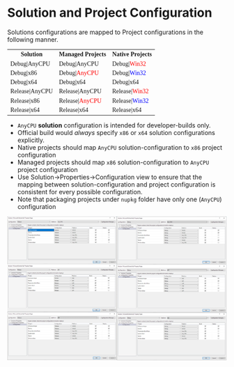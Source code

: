 # Solution and Project Configuration

Solutions configurations are mapped to Project configurations in the following manner.

<font face="consolas">
    <table>
     <tr>
      <th>Solution</th>
      <th>Managed Projects</th>
      <th>Native Projects</th>
     </tr>
     <tr>
      <td>Debug|AnyCPU</td>
      <td>Debug|AnyCPU</td>
      <td>Debug|<font color="red">Win32</font></td>
     </tr>
     <tr>
      <td>Debug|x86</td>
      <td>Debug|<font color="red">AnyCPU</font></td>
      <td>Debug|<font color="blue">Win32</font></td>
     </tr>
     <tr>
      <td>Debug|x64</td>
      <td>Debug|x64</td>
      <td>Debug|x64</td>
     </tr>
     <tr>
      <td>Release|AnyCPU</td>
      <td>Release|AnyCPU</td>
      <td>Release|<font color="red">Win32</font></td>
     </tr>
     <tr>
      <td>Release|x86</td>
      <td>Release|<font color="red">AnyCPU</red></td>
      <td>Release|<font color="blue">Win32</font></td>
     </tr>
     <tr>
      <td>Release|x64</td>
      <td>Release|x64</td>
      <td>Release|x64</td>
     </tr>
    </table>
</font>


- `AnyCPU` **solution** configuration is intended for developer-builds only. 
- Official build would *always* specify `x86` or `x64` solution configurations explicitly.
- Native projects should map `AnyCPU` solution-configuration to `x86` project configuration
- Managed projects should map `x86` solution-configuration to `AnyCPU` project configuration
- Use Solution->Properties->Configuration view to ensure that the mapping between solution-configuration and project configuration is consistent for every possible configuration. 
- Note that packaging projects under `nupkg` folder have only one (`AnyCPU`) configuration

![](images/configurations.png)


